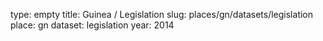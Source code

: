 type: empty
title: Guinea / Legislation
slug: places/gn/datasets/legislation
place: gn
dataset: legislation
year: 2014
